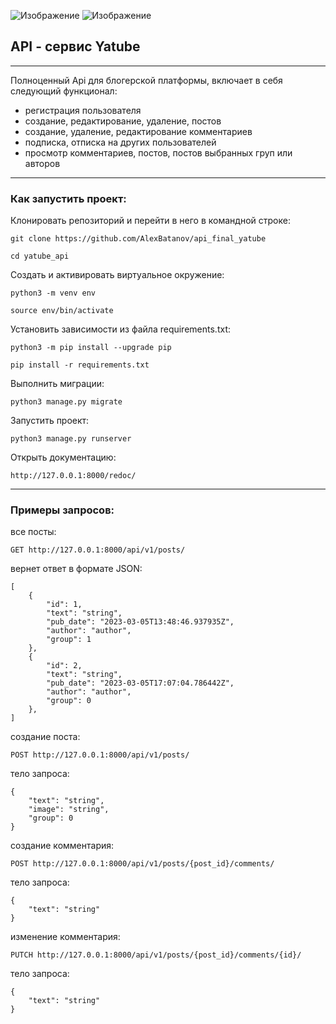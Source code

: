 ![Изображение](https://yastatic.net/q/logoaas/v2/Яндекс.svg?circle=white&color=fff&first=black) ![Изображение](https://yastatic.net/q/logoaas/v2/Практикум.svg?color=fff)

## API - сервис Yatube
***

Полноценный Api для блогерской платформы, включает в себя следующий функционал:
* регистрация пользователя
* создание, редактирование, удаление, постов
* создание, удаление, редактирование комментариев
* подписка, отписка на других пользователей
* просмотр комментариев, постов, постов выбранных груп или авторов
***
### Как запустить проект:

Клонировать репозиторий и перейти в него в командной строке:

```
git clone https://github.com/AlexBatanov/api_final_yatube
```

```
cd yatube_api
```

Cоздать и активировать виртуальное окружение:

```
python3 -m venv env
```

```
source env/bin/activate
```

Установить зависимости из файла requirements.txt:

```
python3 -m pip install --upgrade pip
```

```
pip install -r requirements.txt
```

Выполнить миграции:

```
python3 manage.py migrate
```

Запустить проект:

```
python3 manage.py runserver
```
Открыть документацию:

```
http://127.0.0.1:8000/redoc/
```
***
### Примеры запросов:


все посты:

```
GET http://127.0.0.1:8000/api/v1/posts/
```
вернет ответ в формате JSON:
```
[
    {
        "id": 1,
        "text": "string",
        "pub_date": "2023-03-05T13:48:46.937935Z",
        "author": "author",
        "group": 1
    },
    {
        "id": 2,
        "text": "string",
        "pub_date": "2023-03-05T17:07:04.786442Z",
        "author": "author",
        "group": 0
    },
]
```

создание поста:

```
POST http://127.0.0.1:8000/api/v1/posts/
```
тело запроса:
```
{
    "text": "string",
    "image": "string",
    "group": 0
}
```

создание комментария:

```
POST http://127.0.0.1:8000/api/v1/posts/{post_id}/comments/
```
тело запроса:
```
{
    "text": "string"
}
```

изменение комментария:

```
PUTCH http://127.0.0.1:8000/api/v1/posts/{post_id}/comments/{id}/
```
тело запроса:
```
{
    "text": "string"
}
```

